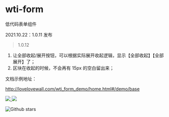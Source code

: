 # wti-form

低代码表单组件

2021.10.22：1.0.11 发布

> 1.0.12

1. 让全部收起/展开按钮，可以根据实际展开收起逻辑，显示【全部收起】【全部展开】了；
2. 区块在收起的时候，不会再有 15px 的空白留出来；

文档示例地址：

http://lovelovewall.com/wti_form_demo/home.html#/demo/base


<p>
  <a href="https://www.npmjs.org/package/wti-form">
    <img src="https://img.shields.io/npm/v/wti-form.svg">
  </a>
  <a href="https://npmcharts.com/compare/wti-form?minimal=true">
    <img src="http://img.shields.io/npm/dm/wti-form.svg">
  </a>
</p>


![Github stars](https://img.shields.io/github/stars/qq20004604/wti-form.svg?label=Stars&color=success)
